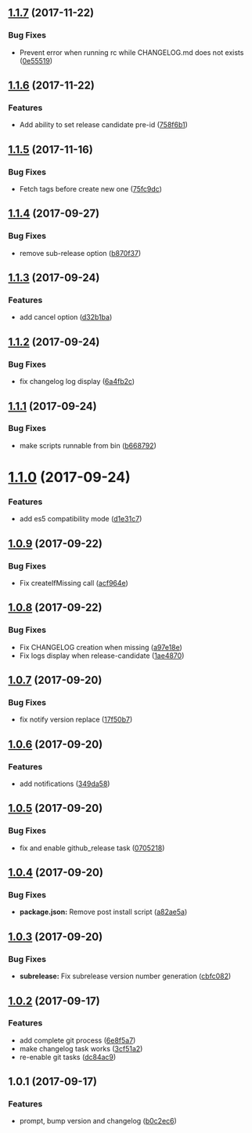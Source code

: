 <a name="1.1.7"></a>
## [1.1.7](https://github.com/roparz/angular-release/compare/1.1.6...1.1.7) (2017-11-22)


### Bug Fixes

* Prevent error when running rc while CHANGELOG.md does not exists ([0e55519](https://github.com/roparz/angular-release/commit/0e55519))



<a name="1.1.6"></a>
## [1.1.6](https://github.com/roparz/angular-release/compare/1.1.5...1.1.6) (2017-11-22)


### Features

* Add ability to set release candidate pre-id ([758f6b1](https://github.com/roparz/angular-release/commit/758f6b1))



<a name="1.1.5"></a>
## [1.1.5](https://github.com/roparz/angular-release/compare/1.1.4...1.1.5) (2017-11-16)


### Bug Fixes

* Fetch tags before create new one ([75fc9dc](https://github.com/roparz/angular-release/commit/75fc9dc))



<a name="1.1.4"></a>
## [1.1.4](https://github.com/roparz/angular-release/compare/1.1.3...1.1.4) (2017-09-27)


### Bug Fixes

* remove sub-release option ([b870f37](https://github.com/roparz/angular-release/commit/b870f37))



<a name="1.1.3"></a>
## [1.1.3](https://github.com/roparz/angular-release/compare/1.1.2...1.1.3) (2017-09-24)


### Features

* add cancel option ([d32b1ba](https://github.com/roparz/angular-release/commit/d32b1ba))



<a name="1.1.2"></a>
## [1.1.2](https://github.com/roparz/angular-release/compare/1.1.1...1.1.2) (2017-09-24)


### Bug Fixes

* fix changelog log display ([6a4fb2c](https://github.com/roparz/angular-release/commit/6a4fb2c))



<a name="1.1.1"></a>
## [1.1.1](https://github.com/roparz/angular-release/compare/1.1.0...1.1.1) (2017-09-24)


### Bug Fixes

* make scripts runnable from bin ([b668792](https://github.com/roparz/angular-release/commit/b668792))



<a name="1.1.0"></a>
# [1.1.0](https://github.com/roparz/angular-release/compare/1.0.9...1.1.0) (2017-09-24)


### Features

* add es5 compatibility mode ([d1e31c7](https://github.com/roparz/angular-release/commit/d1e31c7))



<a name="1.0.9"></a>
## [1.0.9](https://github.com/roparz/angular-release/compare/1.0.8...1.0.9) (2017-09-22)


### Bug Fixes

* Fix createIfMissing call ([acf964e](https://github.com/roparz/angular-release/commit/acf964e))



<a name="1.0.8"></a>
## [1.0.8](https://github.com/roparz/angular-release/compare/1.0.7...1.0.8) (2017-09-22)


### Bug Fixes

* Fix CHANGELOG creation when missing ([a97e18e](https://github.com/roparz/angular-release/commit/a97e18e))
* Fix logs display when release-candidate ([1ae4870](https://github.com/roparz/angular-release/commit/1ae4870))



<a name="1.0.7"></a>
## [1.0.7](https://github.com/roparz/angular-release/compare/1.0.6...1.0.7) (2017-09-20)


### Bug Fixes

* fix notify version replace ([17f50b7](https://github.com/roparz/angular-release/commit/17f50b7))



<a name="1.0.6"></a>
## [1.0.6](https://github.com/roparz/angular-release/compare/1.0.5...1.0.6) (2017-09-20)


### Features

* add notifications ([349da58](https://github.com/roparz/angular-release/commit/349da58))



<a name="1.0.5"></a>
## [1.0.5](https://github.com/roparz/angular-release/compare/1.0.4...1.0.5) (2017-09-20)


### Bug Fixes

* fix and enable github_release task ([0705218](https://github.com/roparz/angular-release/commit/0705218))



<a name="1.0.4"></a>
## [1.0.4](https://github.com/roparz/angular-release/compare/1.0.3...1.0.4) (2017-09-20)


### Bug Fixes

* **package.json:** Remove post install script ([a82ae5a](https://github.com/roparz/angular-release/commit/a82ae5a))



<a name="1.0.3"></a>
## [1.0.3](https://github.com/roparz/angular-release/compare/1.0.2...1.0.3) (2017-09-20)


### Bug Fixes

* **subrelease:** Fix subrelease version number generation ([cbfc082](https://github.com/roparz/angular-release/commit/cbfc082))



<a name="1.0.2"></a>
## [1.0.2](https://github.com/roparz/angular-release/compare/1.0.1...1.0.2) (2017-09-17)


### Features

* add complete git process ([6e8f5a7](https://github.com/roparz/angular-release/commit/6e8f5a7))
* make changelog task works ([3cf51a2](https://github.com/roparz/angular-release/commit/3cf51a2))
* re-enable git tasks ([dc84ac9](https://github.com/roparz/angular-release/commit/dc84ac9))



<a name="1.0.1"></a>
## 1.0.1 (2017-09-17)


### Features

* prompt, bump version and changelog ([b0c2ec6](https://github.com/roparz/angular-release/commit/b0c2ec6))



